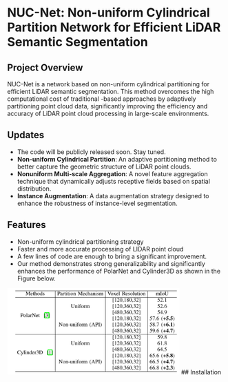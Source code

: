 # NUC-Net: Non-uniform Cylindrical Partition Network for Efficient LiDAR Semantic Segmentation




## Project Overview
NUC-Net is a network based on non-uniform cylindrical partitioning for efficient LiDAR semantic segmentation. This method overcomes the high computational cost of traditional -based approaches by adaptively partitioning point cloud data, significantly improving the efficiency and accuracy of LiDAR point cloud processing in large-scale environments.

## Updates
- The code will be publicly released soon. Stay tuned.
- **Non-uniform Cylindrical Partition**: An adaptive partitioning method to better capture the geometric structure of LiDAR point clouds.
- **Nonuniform Multi-scale Aggregation**: A novel feature aggregation technique that dynamically adjusts receptive fields based on spatial distribution.
- **Instance Augmentation**: A data augmentation strategy designed to enhance the robustness of instance-level segmentation.

## Features
- Non-uniform cylindrical partitioning strategy
- Faster and more accurate processing of LIDAR point cloud
- A few lines of code are enough to bring a significant improvement.
- Our method demonstrates strong generalizability and significantly enhances the performance of PolarNet and Cylinder3D as shown in the Figure below.

<img src="generalizability.png" alt="generalizability" width="400"/>
## Installation
